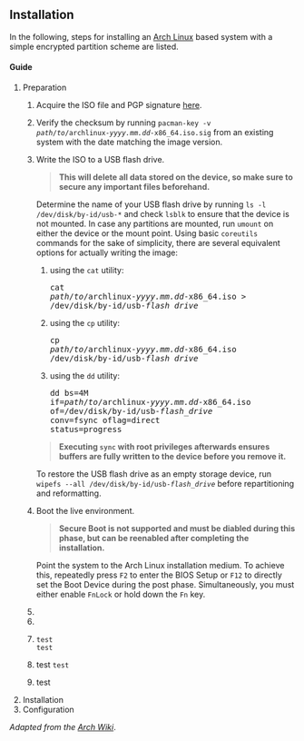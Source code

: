 ## Installation

In the following, steps for installing an [Arch Linux](https://archlinux.org/) based system with a simple encrypted partition scheme are listed.

#### Guide

1. Preparation
   1. Acquire the ISO file and PGP signature [here](https://archlinux.org/download/).
   2. Verify the checksum by running <code>pacman-key -v <i>path</i>/<i>to</i>/archlinux-<i>yyyy.mm.dd</i>-x86_64.iso.sig</code> from an existing system with the date matching the image version.
   3. Write the ISO to a USB flash drive.

      > **This will delete all data stored on the device, so make sure to secure any important files beforehand.**

      Determine the name of your USB flash drive by running `ls -l /dev/disk/by-id/usb-*` and check `lsblk` to ensure that the device is not mounted. In case any partitions are mounted, run `umount`
      on either the device or the mount point. Using basic `coreutils` commands for the sake of simplicity, there are several equivalent options for actually writing the image:
      1. using the `cat` utility: <pre>cat <i>path</i>/<i>to</i>/archlinux-<i>yyyy.mm.dd</i>-x86_64.iso > /dev/disk/by-id/usb-<i>flash_drive</i></pre>
      2. using the `cp` utility: <pre>cp <i>path</i>/<i>to</i>/archlinux-<i>yyyy.mm.dd</i>-x86_64.iso /dev/disk/by-id/usb-<i>flash_drive</i></pre>
      3. using the `dd` utility: <pre>dd bs=4M if=<i>path</i>/<i>to</i>/archlinux-<i>yyyy.mm.dd</i>-x86_64.iso of=/dev/disk/by-id/usb-<i>flash_drive</i><br>conv=fsync oflag=direct status=progress</pre>

      > **Executing `sync` with root privileges afterwards ensures buffers are fully written to the device before you remove it.**

      To restore the USB flash drive as an empty storage device, run <code>wipefs --all /dev/disk/by-id/usb-<i>flash_drive</i></code> before repartitioning and reformatting.

   4. Boot the live environment.

      > **Secure Boot is not supported and must be diabled during this phase, but can be reenabled after completing the installation.** 

      Point the system to the Arch Linux installation medium. To achieve this, repeatedly press `F2` to enter the BIOS Setup or `F12` to directly set the Boot Device during the post
      phase. Simultaneously, you must either enable `FnLock` or hold down the `Fn` key. 

   6.
   7.
   8. 
      ```
      test
      test
      ```

   9. test `test`
   10. test
1. Installation
2. Configuration

*Adapted from the [Arch Wiki](https://wiki.archlinux.org/)*.
